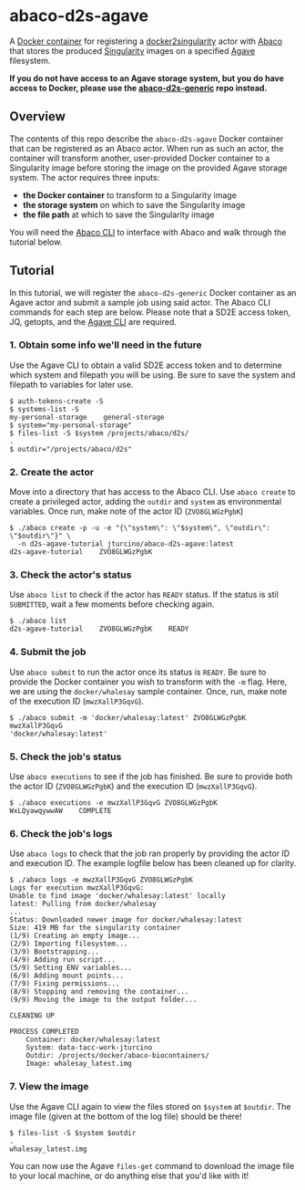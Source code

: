 # abaco-d2s-agave
A [Docker container](https://hub.docker.com/r/jturcino/abaco-d2s-agave/) for registering a [docker2singularity](https://github.com/TACC/docker2singularity) actor with [Abaco](https://github.com/TACC/abaco) that stores the produced [Singularity](http://singularity.lbl.gov/) images on a specified [Agave](https://agaveapi.co/) filesystem.

**If you do not have access to an Agave storage system, but you do have access to Docker, please use the [abaco-d2s-generic](https://github.com/jturcino/abaco-d2s-generic) repo instead.**

## Overview

The contents of this repo describe the `abaco-d2s-agave` Docker container that can be registered as an Abaco actor. When run as such an actor, the container will transform another, user-provided Docker container to a Singularity image before storing the image on the provided Agave storage system. The actor requires three inputs: 
* **the Docker container** to transform to a Singularity image
* **the storage system** on which to save the Singularity image
* **the file path** at which to save the Singularity image

You will need the [Abaco CLI](https://github.com/johnfonner/abaco-cli) to interface with Abaco and walk through the tutorial below.

## Tutorial
In this tutorial, we will register the `abaco-d2s-generic` Docker container as an Agave actor and submit a sample job using said actor. The Abaco CLI commands for each step are below. Please note that a SD2E access token, JQ, getopts, and the [Agave CLI](https://bitbucket.org/agaveapi/cli) are required.

### 1. Obtain some info we'll need in the future
Use the Agave CLI to obtain a valid SD2E access token and to determine which system and filepath you will be using. Be sure to save the system and filepath to variables for later use.
```
$ auth-tokens-create -S
$ systems-list -S
my-personal-storage    general-storage
$ system="my-personal-storage"
$ files-list -S $system /projects/abaco/d2s/
.
$ outdir="/projects/abaco/d2s"
```

### 2. Create the actor
Move into a directory that has access to the Abaco CLI. Use `abaco create` to create a privileged actor, adding the `outdir` and `system` as environmental variables. Once run, make note of the actor ID (`ZVO8GLWGzPgbK`)
```
$ ./abaco create -p -u -e "{\"system\": \"$system\", \"outdir\": \"$outdir\"}" \
  -n d2s-agave-tutorial jturcino/abaco-d2s-agave:latest
d2s-agave-tutorial    ZVO8GLWGzPgbK
```

### 3. Check the actor's status
Use `abaco list` to check if the actor has `READY` status. If the status is stil `SUBMITTED`, wait a few moments before checking again.
```
$ ./abaco list
d2s-agave-tutorial    ZVO8GLWGzPgbK    READY
```

### 4. Submit the job
Use `abaco submit` to run the actor once its status is `READY`. Be sure to provide the Docker container you wish to transform with the `-m` flag. Here, we are using the `docker/whalesay` sample container. Once, run, make note of the execution ID (`mwzXallP3GqvG`).
```
$ ./abaco submit -m 'docker/whalesay:latest' ZVO8GLWGzPgbK
mwzXallP3GqvG
'docker/whalesay:latest'
```

### 5. Check the job's status
Use `abaco executions` to see if the job has finished. Be sure to provide both the actor ID (`ZVO8GLWGzPgbK`) and the execution ID (`mwzXallP3GqvG`).
```
$ ./abaco executions -e mwzXallP3GqvG ZVO8GLWGzPgbK
WxLQyawqywwAW    COMPLETE
```

### 6. Check the job's logs
Use `abaco logs` to check that the job ran properly by providing the actor ID and execution ID. The example logfile below has been cleaned up for clarity.
```
$ ./abaco logs -e mwzXallP3GqvG ZVO8GLWGzPgbK
Logs for execution mwzXallP3GqvG:
Unable to find image 'docker/whalesay:latest' locally
latest: Pulling from docker/whalesay
...
Status: Downloaded newer image for docker/whalesay:latest
Size: 419 MB for the singularity container
(1/9) Creating an empty image...
(2/9) Importing filesystem...
(3/9) Bootstrapping...
(4/9) Adding run script...
(5/9) Setting ENV variables...
(6/9) Adding mount points...
(7/9) Fixing permissions...
(8/9) Stopping and removing the container...
(9/9) Moving the image to the output folder...

CLEANING UP

PROCESS COMPLETED
    Container: docker/whalesay:latest
    System: data-tacc-work-jturcino
    Outdir: /projects/docker/abaco-biocontainers/
    Image: whalesay_latest.img
```

### 7. View the image
Use the Agave CLI again to view the files stored on `$system` at `$outdir`. The image file (given at the bottom of the log file) should be there!
```
$ files-list -S $system $outdir
.
whalesay_latest.img
```
You can now use the Agave `files-get` command to download the image file to your local machine, or do anything else that you'd like with it!